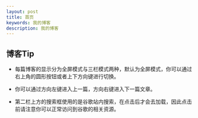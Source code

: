 ```yaml
---
layout: post
title: 首页
keywords: 我的博客
description: 我的博客
---
```


## 博客Tip

* 每篇博客的显示分为全屏模式与三栏模式两种，默认为全屏模式，你可以通过右上角的圆形按钮或者上下方向键进行切换。

* 你可以通过方向左键进入上一篇，方向右键进入下一篇文章。

* 第二栏上方的搜索框使用的是谷歌站内搜索，在点击后才会去加载，因此点击前请注意你可以正常访问到谷歌的相关资源。


